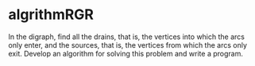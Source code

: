 # algrithmRGR
In the digraph, find all the drains, that is, the vertices into which the arcs
only enter, and the sources, that is, the vertices from which the arcs only exit.
Develop an algorithm for solving this problem and write a program.
